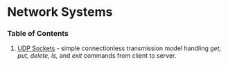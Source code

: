 # Network Systems

### Table of Contents
1. [UDP Sockets](UDP_Sockets) - simple connectionless transmission model handling *get, put, delete, ls,* and *exit* commands from client to server.
